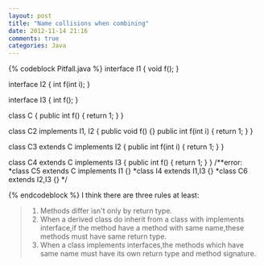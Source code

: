 ```yaml
---
layout: post
title: "Name collisions when combining"
date: 2012-11-14 21:16
comments: true
categories: Java
---
```

{% codeblock Pitfall.java %}
interface I1 {
    void f();
}

interface I2 {
    int f(int i);
}

interface I3 {
    int f();
}


class C {
    public int f() {
        return 1;
    }
}

class C2 implements I1, I2 {
    public void f() {}
    public int f(int i) {
        return 1;
    }
}

class C3 extends C implements I2 {
    public int f(int i) {
        return 1;
    }
}

class C4 extends C implements I3 {
    public int f() {
        return 1;
    }
}
/**error:
*class C5 extends C implements I1 {}
*class I4 extends I1,I3 {}
*class C6 extends I2,I3 {} 
*/

{% endcodeblock %}
I think there are three rules at least:
>1. Methods differ isn't only by return type.
>2. When a derived class do inherit from a class with implements interface,if the method have a method with same name,these methods must have same return type.
>3. When a class implements interfaces,the methods which have same name must have its own return type and method signature.
